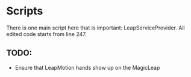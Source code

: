 # Scripts
There is one main script here that is important: LeapServiceProvider. All edited code starts from line 247.
## TODO:
- Ensure that LeapMotion hands show up on the MagicLeap